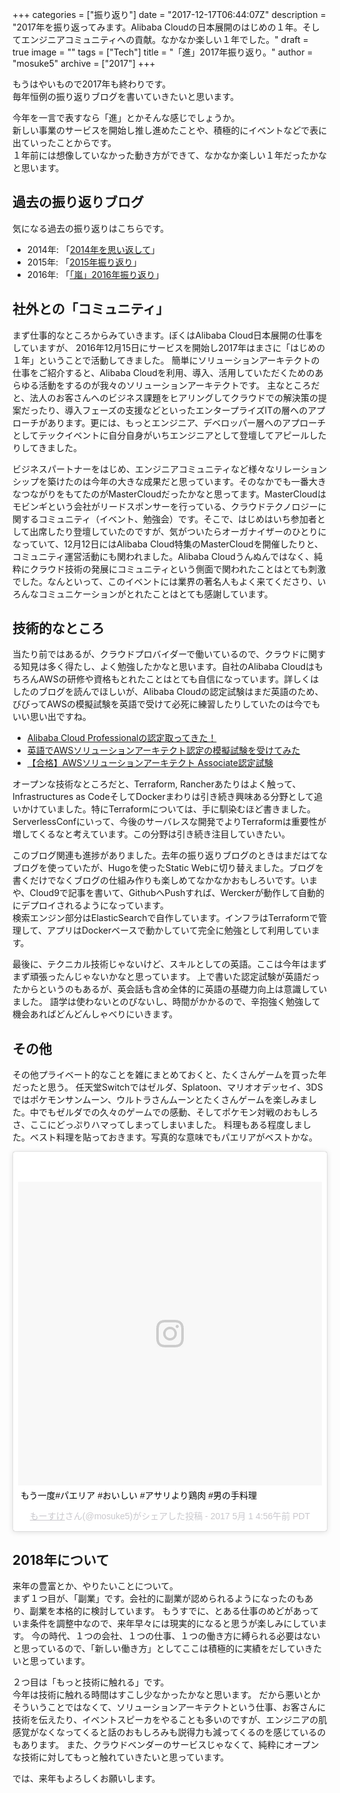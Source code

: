 +++
categories = ["振り返り"]
date = "2017-12-17T06:44:07Z"
description = "2017年を振り返ってみます。Alibaba Cloudの日本展開のはじめの１年。そしてエンジニアコミュニティへの貢献。なかなか楽しい１年でした。"
draft = true
image = ""
tags = ["Tech"]
title = "「進」2017年振り返り。"
author = "mosuke5"
archive = ["2017"]
+++

もうはやいもので2017年も終わりです。  
毎年恒例の振り返りブログを書いていきたいと思います。

今年を一言で表すなら「進」とかそんな感じでしょうか。  
新しい事業のサービスを開始し推し進めたことや、積極的にイベントなどで表に出ていったことからです。  
１年前には想像していなかった動き方ができて、なかなか楽しい１年だったかなと思います。

<!--more-->

## 過去の振り返りブログ
気になる過去の振り返りはこちらです。

- 2014年: 「[2014年を思い返して](https://blog.mosuke.tech/entry/2015/01/01/161826/)」
- 2015年: 「[2015年振り返り](https://blog.mosuke.tech/entry/2015/12/28/150042/)」
- 2016年: 「[「嵐」2016年振り返り](https://blog.mosuke.tech/entry/2016/12/25/142744/)」

## 社外との「コミュニティ」
まず仕事的なところからみていきます。ぼくはAlibaba Cloud日本展開の仕事をしていますが、
2016年12月15日にサービスを開始し2017年はまさに「はじめの１年」ということで活動してきました。
簡単にソリューションアーキテクトの仕事をご紹介すると、Alibaba Cloudを利用、導入、活用していただくためのあらゆる活動をするのが我々のソリューションアーキテクトです。
主なところだと、法人のお客さんへのビジネス課題をヒアリングしてクラウドでの解決策の提案だったり、導入フェーズの支援などといったエンタープライズITの層へのアプローチがあります。更には、もっとエンジニア、デベロッパー層へのアプローチとしてテックイベントに自分自身がいちエンジニアとして登壇してアピールしたりしてきました。

ビジネスパートナーをはじめ、エンジニアコミュニティなど様々なリレーションシップを築けたのは今年の大きな成果だと思っています。そのなかでも一番大きなつながりをもてたのがMasterCloudだったかなと思ってます。MasterCloudはモビンギという会社がリードスポンサーを行っている、クラウドテクノロジーに関するコミュニティ（イベント、勉強会）です。そこで、はじめはいち参加者として出席したり登壇していたのですが、気がついたらオーガナイザーのひとりになっていて、12月12日にはAlibaba Cloud特集のMasterCloudを開催したりと、コミュニティ運営活動にも関われました。Alibaba Cloudうんぬんではなく、純粋にクラウド技術の発展にコミュニティという側面で関われたことはとても刺激でした。なんといって、このイベントには業界の著名人もよく来てくださり、いろんなコミュニケーションがとれたことはとても感謝しています。


## 技術的なところ
当たり前ではあるが、クラウドプロバイダーで働いているので、クラウドに関する知見は多く得たし、よく勉強したかなと思います。自社のAlibaba CloudはもちろんAWSの研修や資格もとれたことはとても自信になっています。詳しくはしたのブログを読んでほしいが、Alibaba Cloudの認定試験はまだ英語のため、びびってAWSの模擬試験を英語で受けて必死に練習したりしていたのは今でもいい思い出ですね。

- [Alibaba Cloud Professionalの認定取ってきた！](https://blog.mosuke.tech/entry/2017/11/10/acp/)
- [英語でAWSソリューションアーキテクト認定の模擬試験を受けてみた](https://blog.mosuke.tech/entry/2017/08/04/aws_certificate_practice_exam/)
- [【合格】AWSソリューションアーキテクト Associate認定試験](https://blog.mosuke.tech/entry/2017/09/18/aws_solution_architect/)

オープンな技術なところだと、Terraform, Rancherあたりはよく触って、Infrastructures as CodeそしてDockerまわりは引き続き興味ある分野として追いかけていました。特にTerraformについては、手に馴染むほど書きました。ServerlessConfにいって、今後のサーバレスな開発でよりTerraformは重要性が増してくるなと考えています。この分野は引き続き注目していきたい。

このブログ関連も進捗がありました。去年の振り返りブログのときはまだはてなブログを使っていたが、Hugoを使ったStatic Webに切り替えました。ブログを書くだけでなくブログの仕組み作りも楽しめてなかなかおもしろいです。いまや、Cloud9で記事を書いて、GithubへPushすれば、Werckerが動作して自動的にデプロイされるようになっています。  
検索エンジン部分はElasticSearchで自作しています。インフラはTerraformで管理して、アプリはDockerベースで動かしていて完全に勉強として利用しています。

最後に、テクニカル技術じゃないけど、スキルとしての英語。ここは今年はまずまず頑張ったんじゃないかなと思っています。
上で書いた認定試験が英語だったからというのもあるが、英会話も含め全体的に英語の基礎力向上は意識していました。
語学は使わないとのびないし、時間がかかるので、辛抱強く勉強して機会あればどんどんしゃべりにいきます。

## その他
その他プライベート的なことを雑にまとめておくと、たくさんゲームを買った年だったと思う。
任天堂Switchではゼルダ、Splatoon、マリオオデッセイ、3DSではポケモンサンムーン、ウルトラさんムーンとたくさんゲームを楽しみました。中でもゼルダでの久々のゲームでの感動、そしてポケモン対戦のおもしろさ、ここにどっぷりハマってしまってしまいました。
料理もある程度しました。ベスト料理を貼っておきます。写真的な意味でもパエリアがベストかな。
<blockquote class="instagram-media" data-instgrm-captioned data-instgrm-permalink=https://www.instagram.com/p/BTjIGtsBQ2G/ data-instgrm-version="8" style=" background:#FFF; border:0; border-radius:3px; box-shadow:0 0 1px 0 rgba(0,0,0,0.5),0 1px 10px 0 rgba(0,0,0,0.15); margin: 1px; max-width:658px; padding:0; width:99.375%; width:-webkit-calc(100% - 2px); width:calc(100% - 2px);"><div style="padding:8px;"> <div style=" background:#F8F8F8; line-height:0; margin-top:40px; padding:50.0% 0; text-align:center; width:100%;"> <div style=" background:url(data:image/png;base64,iVBORw0KGgoAAAANSUhEUgAAACwAAAAsCAMAAAApWqozAAAABGdBTUEAALGPC/xhBQAAAAFzUkdCAK7OHOkAAAAMUExURczMzPf399fX1+bm5mzY9AMAAADiSURBVDjLvZXbEsMgCES5/P8/t9FuRVCRmU73JWlzosgSIIZURCjo/ad+EQJJB4Hv8BFt+IDpQoCx1wjOSBFhh2XssxEIYn3ulI/6MNReE07UIWJEv8UEOWDS88LY97kqyTliJKKtuYBbruAyVh5wOHiXmpi5we58Ek028czwyuQdLKPG1Bkb4NnM+VeAnfHqn1k4+GPT6uGQcvu2h2OVuIf/gWUFyy8OWEpdyZSa3aVCqpVoVvzZZ2VTnn2wU8qzVjDDetO90GSy9mVLqtgYSy231MxrY6I2gGqjrTY0L8fxCxfCBbhWrsYYAAAAAElFTkSuQmCC); display:block; height:44px; margin:0 auto -44px; position:relative; top:-22px; width:44px;"></div></div> <p style=" margin:8px 0 0 0; padding:0 4px;"> <a href="https://www.instagram.com/p/BTjIGtsBQ2G/" style=" color:#000; font-family:Arial,sans-serif; font-size:14px; font-style:normal; font-weight:normal; line-height:17px; text-decoration:none; word-wrap:break-word;" target="_blank">もう一度#パエリア #おいしい #アサリより鶏肉 #男の手料理</a></p> <p style=" color:#c9c8cd; font-family:Arial,sans-serif; font-size:14px; line-height:17px; margin-bottom:0; margin-top:8px; overflow:hidden; padding:8px 0 7px; text-align:center; text-overflow:ellipsis; white-space:nowrap;"><a href="&lt;Macro &#39;profile_link&#39;&gt;" style=" color:#c9c8cd; font-family:Arial,sans-serif; font-size:14px; font-style:normal; font-weight:normal; line-height:17px;" target="_blank"> もーすけ</a>さん(@mosuke5)がシェアした投稿 - <time style=" font-family:Arial,sans-serif; font-size:14px; line-height:17px;" datetime="2017-05-01T11:56:58+00:00">2017 5月 1 4:56午前 PDT</time></p></div></blockquote> <script async defer src="//platform.instagram.com/en_US/embeds.js"></script>

## 2018年について
来年の豊富とか、やりたいことについて。  
まず１つ目が、「副業」です。会社的に副業が認められるようになったのもあり、副業を本格的に検討しています。
もうすでに、とある仕事のめどがあっていま条件を調整中なので、来年早々には現実的になると思うが楽しみにしています。
今の時代、１つの会社、１つの仕事、１つの働き方に縛られる必要はないと思っているので、「新しい働き方」としてここは積極的に実績をだしていきたいと思っています。

２つ目は「もっと技術に触れる」です。  
今年は技術に触れる時間はすこし少なかったかなと思います。
だから悪いとかそういうことではなくて、ソリューションアーキテクトという仕事、お客さんに技術を伝えたり、イベントスピーカをやることも多いのですが、エンジニアの肌感覚がなくなってくると話のおもしろみも説得力も減ってくるのを感じているのもあります。
また、クラウドベンダーのサービスじゃなくて、純粋にオープンな技術に対してもっと触れていきたいと思っています。

では、来年もよろしくお願いします。